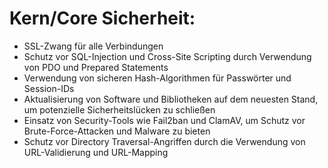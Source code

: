 # Kern/Core Sicherheit:

- SSL-Zwang für alle Verbindungen
- Schutz vor SQL-Injection und Cross-Site Scripting durch Verwendung von PDO und Prepared Statements
- Verwendung von sicheren Hash-Algorithmen für Passwörter und Session-IDs
- Aktualisierung von Software und Bibliotheken auf dem neuesten Stand, um potenzielle Sicherheitslücken zu schließen
- Einsatz von Security-Tools wie Fail2ban und ClamAV, um Schutz vor Brute-Force-Attacken und Malware zu bieten
- Schutz vor Directory Traversal-Angriffen durch die Verwendung von URL-Validierung und URL-Mapping

